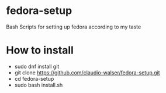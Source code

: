 # fedora-setup
Bash Scripts for setting up fedora according to my taste


# How to install
- sudo dnf install git
- git clone https://github.com/claudio-walser/fedora-setup.git
- cd fedora-setup
- sudo bash install.sh
